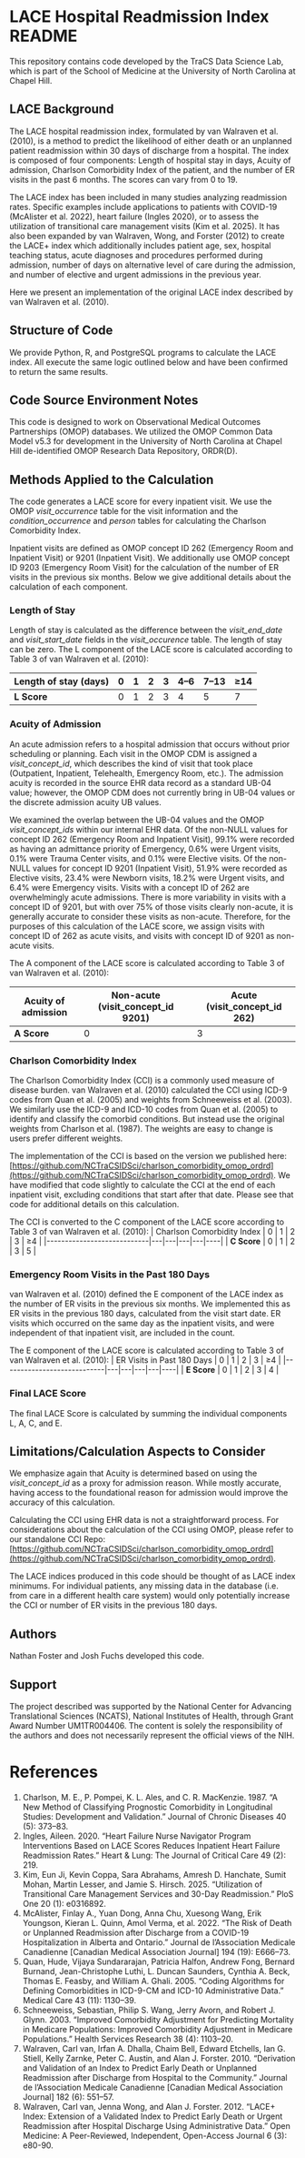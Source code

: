 # LACE Hospital Readmission Index README
This repository contains code developed by the TraCS Data Science Lab, which is part of the School of Medicine at the University of North Carolina at Chapel Hill.

## LACE Background
The LACE hospital readmission index, formulated by van Walraven et al. (2010), is a method to predict the likelihood of either death or an unplanned patient readmission within 30 days of discharge from a hospital. The index is composed of four components: Length of hospital stay in days, Acuity of admission, Charlson Comorbidity Index of the patient, and the number of ER visits in the past 6 months. The scores can vary from 0 to 19. 

The LACE index has been included in many studies analyzing readmission rates. Specific examples include applications to patients with COVID-19 (McAlister et al. 2022), heart failure (Ingles 2020), or to assess the utilization of transitional care management visits (Kim et al. 2025). It has also been expanded by van Walraven, Wong, and Forster (2012) to create the LACE+ index which additionally includes patient age, sex, hospital teaching status, acute diagnoses and procedures performed during admission, number of days on alternative level of care during the admission, and number of elective and urgent admissions in the previous year.

Here we present an implementation of the original LACE index described by van Walraven et al. (2010).

## Structure of Code
We provide Python, R, and PostgreSQL programs to calculate the LACE index. All execute the same logic outlined below and have been confirmed to return the same results. 

## Code Source Environment Notes
This code is designed to work on Observational Medical Outcomes Partnerships (OMOP) databases. We utilized the OMOP Common Data Model v5.3 for development in the University of North Carolina at Chapel Hill de-identified OMOP Research Data Repository, ORDR(D).

## Methods Applied to the Calculation
The code generates a LACE score for every inpatient visit. We use the OMOP *visit_occurrence* table for the visit information and the *condition_occurrence* and *person* tables for calculating the Charlson Comorbidity Index. 

Inpatient visits are defined as OMOP concept ID 262 (Emergency Room and Inpatient Visit) or 9201 (Inpatient Visit). We additionally use OMOP concept ID 9203 (Emergency Room Visit) for the calculation of the number of ER visits in the previous six months. Below we give additional details about the calculation of each component. 

### Length of Stay
Length of stay is calculated as the difference between the *visit_end_date* and *visit_start_date* fields in the *visit_occurence* table. The length of stay can be zero. The L component of the LACE score is calculated according to Table 3 of van Walraven et al. (2010):

| Length of stay (days) | 0 | 1 | 2 | 3 | 4–6 | 7–13 | ≥14 |
|------------------------|---|---|---|---|-----|------|-----|
| **L Score**            | 0 | 1 | 2 | 3 |  4  |  5   |  7  |

### Acuity of Admission
An acute admission refers to a hospital admission that occurs without prior scheduling or planning. Each visit in the OMOP CDM is assigned a *visit_concept_id*, which describes the kind of visit that took place (Outpatient, Inpatient, Telehealth, Emergency Room, etc.). The admission acuity is recorded in the source EHR data record as a standard UB-04 value; however, the OMOP CDM does not currently bring in UB-04 values or the discrete admission acuity UB values.

We examined the overlap between the UB-04 values and the OMOP *visit_concept_ids* within our internal EHR data. Of the non-NULL values for concept ID 262 (Emergency Room and Inpatient Visit), 99.1% were recorded as having an admittance priority of Emergency, 0.6% were Urgent visits, 0.1% were Trauma Center visits, and 0.1% were Elective visits. Of the non-NULL values for concept ID 9201 (Inpatient Visit), 51.9% were recorded as Elective visits, 23.4% were Newborn visits, 18.2% were Urgent visits, and 6.4% were Emergency visits. Visits with a concept ID of 262 are overwhelmingly acute admissions. There is more variability in visits with a concept ID of 9201, but with over 75% of those visits clearly non-acute, it is generally accurate to consider these visits as non-acute. Therefore, for the purposes of this calculation of the LACE score, we assign visits with concept ID of 262 as acute visits, and visits with concept ID of 9201 as non-acute visits. 

The A component of the LACE score is calculated according to Table 3 of van Walraven et al. (2010):

| Acuity of admission     | Non-acute (visit_concept_id 9201) | Acute (visit_concept_id 262) |
|-------------------------|------------------------------------|-------------------------------|
| **A Score**             | 0                                  | 3                             |

### Charlson Comorbidity Index
The Charlson Comorbidity Index (CCI) is a commonly used measure of disease burden. van Walraven et al. (2010) calculated the CCI using ICD-9 codes from Quan et al. (2005) and weights from Schneeweiss et al. (2003). We similarly use the ICD-9 and ICD-10 codes from Quan et al. (2005) to identify and classify the comorbid conditions. But instead use the original weights from Charlson et al. (1987). The weights are easy to change is users prefer different weights.

The implementation of the CCI is based on the version we published here: [https://github.com/NCTraCSIDSci/charlson_comorbidity_omop_ordrd](https://github.com/NCTraCSIDSci/charlson_comorbidity_omop_ordrd). We have modified that code slightly to calculate the CCI at the end of each inpatient visit, excluding conditions that start after that date. Please see that code for additional details on this calculation.

The CCI is converted to the C component of the LACE score according to Table 3 of van Walraven et al. (2010):
| Charlson Comorbidity Index | 0 | 1 | 2 | 3 | ≥4 |
|----------------------------|---|---|---|---|----|
| **C Score**                | 0 | 1 | 2 | 3 | 5  |

### Emergency Room Visits in the Past 180 Days
van Walraven et al. (2010) defined the E component of the LACE index as the number of ER visits in the previous six months. We implemented this as ER visits in the previous 180 days, calculated from the visit start date. ER visits which occurred on the same day as the inpatient visits, and were independent of that inpatient visit, are included in the count. 

The E component of the LACE score is calculated according to Table 3 of van Walraven et al. (2010):
| ER Visits in Past 180 Days | 0 | 1 | 2 | 3 | ≥4 |
|----------------------------|---|---|---|---|----|
| **E Score**                | 0 | 1 | 2 | 3 | 4  |

### Final LACE Score
The final LACE Score is calculated by summing the individual components L, A, C, and E. 

## Limitations/Calculation Aspects to Consider
We emphasize again that Acuity is determined based on using the *visit_concept_id* as a proxy for admission reason. While mostly accurate, having access to the foundational reason for admission would improve the accuracy of this calculation. 

Calculating the CCI using EHR data is not a straightforward process. For considerations about the calculation of the CCI using OMOP, please refer to our standalone CCI Repo: [https://github.com/NCTraCSIDSci/charlson_comorbidity_omop_ordrd](https://github.com/NCTraCSIDSci/charlson_comorbidity_omop_ordrd).

The LACE indices produced in this code should be thought of as LACE index minimums. For individual patients, any missing data in the database (i.e. from care in a different health care system) would only potentially increase the CCI or number of ER visits in the previous 180 days. 

## Authors
Nathan Foster and Josh Fuchs developed this code. 

## Support
The project described was supported by the National Center for Advancing Translational Sciences (NCATS), National Institutes of Health, through Grant Award Number UM1TR004406. The content is solely the responsibility of the authors and does not necessarily represent the official views of the NIH.

# References
1.	Charlson, M. E., P. Pompei, K. L. Ales, and C. R. MacKenzie. 1987. “A New Method of Classifying Prognostic Comorbidity in Longitudinal Studies: Development and Validation.” Journal of Chronic Diseases 40 (5): 373–83.
2.	Ingles, Aileen. 2020. “Heart Failure Nurse Navigator Program Interventions Based on LACE Scores Reduces Inpatient Heart Failure Readmission Rates.” Heart & Lung: The Journal of Critical Care 49 (2): 219.
3.	Kim, Eun Ji, Kevin Coppa, Sara Abrahams, Amresh D. Hanchate, Sumit Mohan, Martin Lesser, and Jamie S. Hirsch. 2025. “Utilization of Transitional Care Management Services and 30-Day Readmission.” PloS One 20 (1): e0316892.
4.	McAlister, Finlay A., Yuan Dong, Anna Chu, Xuesong Wang, Erik Youngson, Kieran L. Quinn, Amol Verma, et al. 2022. “The Risk of Death or Unplanned Readmission after Discharge from a COVID-19 Hospitalization in Alberta and Ontario.” Journal de l’Association Medicale Canadienne [Canadian Medical Association Journal] 194 (19): E666–73.
5.	Quan, Hude, Vijaya Sundararajan, Patricia Halfon, Andrew Fong, Bernard Burnand, Jean-Christophe Luthi, L. Duncan Saunders, Cynthia A. Beck, Thomas E. Feasby, and William A. Ghali. 2005. “Coding Algorithms for Defining Comorbidities in ICD-9-CM and ICD-10 Administrative Data.” Medical Care 43 (11): 1130–39.
6.	Schneeweiss, Sebastian, Philip S. Wang, Jerry Avorn, and Robert J. Glynn. 2003. “Improved Comorbidity Adjustment for Predicting Mortality in Medicare Populations: Improved Comorbidity Adjustment in Medicare Populations.” Health Services Research 38 (4): 1103–20.
7.	Walraven, Carl van, Irfan A. Dhalla, Chaim Bell, Edward Etchells, Ian G. Stiell, Kelly Zarnke, Peter C. Austin, and Alan J. Forster. 2010. “Derivation and Validation of an Index to Predict Early Death or Unplanned Readmission after Discharge from Hospital to the Community.” Journal de l’Association Medicale Canadienne [Canadian Medical Association Journal] 182 (6): 551–57.
8.	Walraven, Carl van, Jenna Wong, and Alan J. Forster. 2012. “LACE+ Index: Extension of a Validated Index to Predict Early Death or Urgent Readmission after Hospital Discharge Using Administrative Data.” Open Medicine: A Peer-Reviewed, Independent, Open-Access Journal 6 (3): e80-90.


